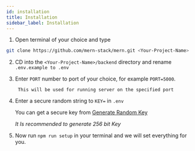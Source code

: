 ```yaml
---
id: installation
title: Installation
sidebar_label: Installation
---
```


1. Open terminal of your choice and type

```bash
git clone https://github.com/mern-stack/mern.git <Your-Project-Name>
```

2. CD into the `<Your-Project-Name>/backend` directory and rename `.env.example to .env`

3. Enter `PORT` number to port of your choice, for example `PORT=5000`.

        This will be used for running server on the specified port

4. Enter a secure random string to `KEY=` in `.env`
        
    You can get a secure key from [Generate Random Key](http://www.allkeysgenerator.com/Random/Security-Encryption-Key-Generator.aspx)

    *It Is recommended to generate 256 bit Key*

5. Now run `npm run setup` in your terminal and we will set everything for you.
